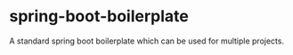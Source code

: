 # spring-boot-boilerplate
A standard spring boot boilerplate which can be used for multiple projects.
